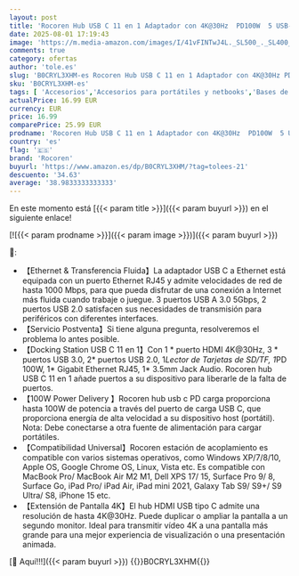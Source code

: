 ```yaml
---
layout: post
title: 'Rocoren Hub USB C 11 en 1 Adaptador con 4K@30Hz  PD100W  5 USB-A  5Gbps  Gigabit Ethernet RJ45  Lector de Tarjetas SD/TF  Docking Station para Portátil Compatible con MacBook Pro/Air  iPhone'
date: 2025-08-01 17:19:43
image: 'https://m.media-amazon.com/images/I/41vFINTwJ4L._SL500_._SL400_.jpg'
comments: true
category: ofertas
author: 'tole.es'
slug: 'B0CRYL3XHM-es Rocoren Hub USB C 11 en 1 Adaptador con 4K@30Hz PD100W 5...'
sku: 'B0CRYL3XHM-es'
tags: [ 'Accesorios','Accesorios para portátiles y netbooks','Bases de conexión para portátiles y netbooks','Cargadores y bases de carga para portátiles y netbooks','Informática','iphone','rocoren','🇪🇸', ]
actualPrice: 16.99 EUR
currency: EUR
price: 16.99
comparePrice: 25.99 EUR
prodname: 'Rocoren Hub USB C 11 en 1 Adaptador con 4K@30Hz  PD100W  5 USB-A  5Gbps  Gigabit Ethernet RJ45  Lector de Tarjetas SD/TF  Docking Station para Portátil Compatible con MacBook Pro/Air  iPhone'
country: 'es'
flag: '🇪🇸'
brand: 'Rocoren'
buyurl: 'https://www.amazon.es/dp/B0CRYL3XHM/?tag=tolees-21'
descuento: '34.63'
average: '38.9833333333333'
---
```


En este momento está [{{< param title >}}]({{< param buyurl >}}) en el siguiente enlace!

[![{{< param prodname >}}]({{< param image >}})]({{< param buyurl >}})

🔎:

- 【Ethernet & Transferencia Fluida】La adaptador USB C a Ethernet está equipada con un puerto Ethernet RJ45 y admite velocidades de red de hasta 1000 Mbps, para que pueda disfrutar de una conexión a Internet más fluida cuando trabaje o juegue. 3 puertos USB A 3.0 5Gbps, 2 puertos USB 2.0 satisfacen sus necesidades de transmisión para periféricos con diferentes interfaces.
- 【Servicio Postventa】Si tiene alguna pregunta, resolveremos el problema lo antes posible.
- 【Docking Station USB C 11 en 1】Con 1 * puerto HDMI 4K@30Hz, 3 * puertos USB 3.0, 2* puertos USB 2.0, 1*Lector de Tarjetas de SD/TF, 1*PD 100W, 1* Gigabit Ethernet RJ45, 1* 3.5mm Jack Audio. Rocoren hub USB C 11 en 1 añade puertos a su dispositivo para liberarle de la falta de puertos.
- 【100W Power Delivery 】Rocoren hub usb c PD carga proporciona hasta 100W de potencia a través del puerto de carga USB C, que proporciona energía de alta velocidad a su dispositivo host (portátil). Nota: Debe conectarse a otra fuente de alimentación para cargar portátiles.
- 【Compatibilidad Universal】Rocoren estación de acoplamiento es compatible con varios sistemas operativos, como Windows XP/7/8/10, Apple OS, Google Chrome OS, Linux, Vista etc. Es compatible con MacBook Pro/ MacBook Air M2 M1, Dell XPS 17/ 15, Surface Pro 9/ 8, Surface Go, iPad Pro/ iPad Air, iPad mini 2021, Galaxy Tab S9/ S9+/ S9 Ultra/ S8, iPhone 15 etc.
- 【Extensión de Pantalla 4K】El hub HDMI USB tipo C admite una resolución de hasta 4K@30Hz. Puede duplicar o ampliar la pantalla a un segundo monitor. Ideal para transmitir vídeo 4K a una pantalla más grande para una mejor experiencia de visualización o una presentación animada.

[🛒 Aquí!!!]({{< param buyurl >}})
{{<world>}}B0CRYL3XHM{{</world>}}
